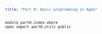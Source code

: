 ```yaml
---
title: "Part 0: Basic programming in Agda"
---
```


```
module part0.index where
open import part0.utils public
```

